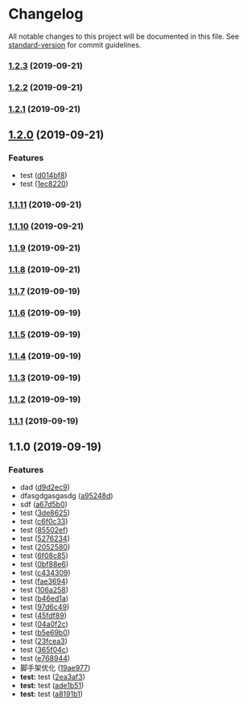 # Changelog

All notable changes to this project will be documented in this file. See [standard-version](https://github.com/conventional-changelog/standard-version) for commit guidelines.

### [1.2.3](https://github.com/overarchingSky/first-taro/compare/v1.2.2...v1.2.3) (2019-09-21)

### [1.2.2](https://github.com/overarchingSky/first-taro/compare/v1.2.1...v1.2.2) (2019-09-21)

### [1.2.1](https://github.com/overarchingSky/first-taro/compare/v1.2.0...v1.2.1) (2019-09-21)

## [1.2.0](https://github.com/overarchingSky/first-taro/compare/v1.1.11...v1.2.0) (2019-09-21)


### Features

* test ([d014bf8](https://github.com/overarchingSky/first-taro/commit/d014bf8))
* test ([1ec8220](https://github.com/overarchingSky/first-taro/commit/1ec8220))

### [1.1.11](https://github.com/overarchingSky/first-taro/compare/v1.1.10...v1.1.11) (2019-09-21)

### [1.1.10](https://github.com/overarchingSky/first-taro/compare/v1.1.9...v1.1.10) (2019-09-21)

### [1.1.9](https://github.com/overarchingSky/first-taro/compare/v1.1.7...v1.1.9) (2019-09-21)

### [1.1.8](https://github.com/overarchingSky/first-taro/compare/v1.1.7...v1.1.8) (2019-09-21)

### [1.1.7](https://github.com/overarchingSky/first-taro/compare/v1.1.6...v1.1.7) (2019-09-19)

### [1.1.6](https://github.com/overarchingSky/first-taro/compare/v1.1.5...v1.1.6) (2019-09-19)

### [1.1.5](https://github.com/overarchingSky/first-taro/compare/v1.1.4...v1.1.5) (2019-09-19)

### [1.1.4](https://github.com/overarchingSky/first-taro/compare/v1.1.3...v1.1.4) (2019-09-19)

### [1.1.3](https://github.com/overarchingSky/first-taro/compare/v1.1.2...v1.1.3) (2019-09-19)

### [1.1.2](https://github.com/overarchingSky/first-taro/compare/v1.1.1...v1.1.2) (2019-09-19)

### [1.1.1](https://github.com/overarchingSky/first-taro/compare/v1.1.0...v1.1.1) (2019-09-19)

## 1.1.0 (2019-09-19)


### Features

* dad ([d9d2ec9](https://github.com/overarchingSky/first-taro/commit/d9d2ec9))
* dfasgdgasgasdg ([a95248d](https://github.com/overarchingSky/first-taro/commit/a95248d))
* sdf ([a67d5b0](https://github.com/overarchingSky/first-taro/commit/a67d5b0))
* test ([3de8625](https://github.com/overarchingSky/first-taro/commit/3de8625))
* test ([c6f0c33](https://github.com/overarchingSky/first-taro/commit/c6f0c33))
* test ([85502ef](https://github.com/overarchingSky/first-taro/commit/85502ef))
* test ([5276234](https://github.com/overarchingSky/first-taro/commit/5276234))
* test ([2052580](https://github.com/overarchingSky/first-taro/commit/2052580))
* test ([6f08c85](https://github.com/overarchingSky/first-taro/commit/6f08c85))
* test ([0bf88e6](https://github.com/overarchingSky/first-taro/commit/0bf88e6))
* test ([c434309](https://github.com/overarchingSky/first-taro/commit/c434309))
* test ([fae3694](https://github.com/overarchingSky/first-taro/commit/fae3694))
* test ([106a258](https://github.com/overarchingSky/first-taro/commit/106a258))
* test ([b46ed1a](https://github.com/overarchingSky/first-taro/commit/b46ed1a))
* test ([97d6c49](https://github.com/overarchingSky/first-taro/commit/97d6c49))
* test ([45fdf89](https://github.com/overarchingSky/first-taro/commit/45fdf89))
* test ([04a0f2c](https://github.com/overarchingSky/first-taro/commit/04a0f2c))
* test ([b5e69b0](https://github.com/overarchingSky/first-taro/commit/b5e69b0))
* test ([23fcea3](https://github.com/overarchingSky/first-taro/commit/23fcea3))
* test ([365f04c](https://github.com/overarchingSky/first-taro/commit/365f04c))
* test ([e768944](https://github.com/overarchingSky/first-taro/commit/e768944))
* 脚手架优化 ([19ae977](https://github.com/overarchingSky/first-taro/commit/19ae977))
* **test:** test ([2ea3af3](https://github.com/overarchingSky/first-taro/commit/2ea3af3))
* **test:** test ([ade1b51](https://github.com/overarchingSky/first-taro/commit/ade1b51))
* **test:** test ([a8191b1](https://github.com/overarchingSky/first-taro/commit/a8191b1))

